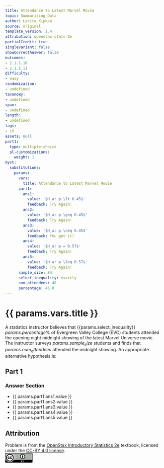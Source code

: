 ```yaml
---
title: Attendance to Latest Marvel Movie
topic: Summarizing Data
author: Larita Kipkeu
source: original
template_version: 1.4
attribution: openstax-stats-2e
partialCredit: true
singleVariant: false
showCorrectAnswer: false
outcomes:
- 2.1.1.10
- 2.1.1.11
difficulty:
- easy
randomization:
- undefined
taxonomy:
- undefined
span:
- undefined
length:
- undefined
tags:
- LK
assets: null
part1:
  type: multiple-choice
  pl-customizations:
    weight: 1
myst:
  substitutions:
    params:
      vars:
        title: Attendance to Latest Marvel Movie
      part1:
        ans1:
          value: '$H_a: p \lt 0.45$'
          feedback: Try Again!
        ans2:
          value: '$H_a: p \geq 0.45$'
          feedback: Try Again!
        ans3:
          value: '$H_a: p \neq 0.45$'
          feedback: You got it!
        ans4:
          value: '$H_a: p = 0.57$'
          feedback: Try Again!
        ans5:
          value: '$H_a: p \leq 0.57$'
          feedback: Try Again!
      sample_size: 84
      select_inequality: exactly
      num_attendees: 48
      percentage: 45.0
---
```

# {{ params.vars.title }}
A statistics instructor believes that {{params.select_inequality}} ${{params.percentage}}$% of Evergreen Valley College (EVC) students attended the opening night midnight showing of the latest Marvel Universe movie. The instructor surveys ${{params.sample_size}}$ students and finds that ${{params.num_attendees}}$ attended the midnight showing. An appropriate alternative hypothesis is:

## Part 1

### Answer Section

- {{ params.part1.ans1.value }}
- {{ params.part1.ans2.value }}
- {{ params.part1.ans3.value }}
- {{ params.part1.ans4.value }}
- {{ params.part1.ans5.value }}

## Attribution

Problem is from the [OpenStax Introductory Statistics 2e](https://openstax.org/books/introductory-statistics-2e) textbook, licensed under the [CC-BY 4.0 license](https://creativecommons.org/licenses/by/4.0/).<br>![Image representing the Creative Commons 4.0 BY license.](https://raw.githubusercontent.com/firasm/bits/master/by.png)